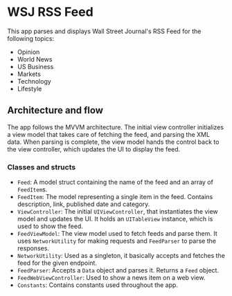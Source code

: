 # WSJ RSS Feed

This app parses and displays Wall Street Journal's RSS Feed for the following topics:
- Opinion
- World News
- US Business
- Markets
- Technology
- Lifestyle

## Architecture and flow
The app follows the MVVM architecture. The initial view controller initializes a view model that takes care of fetching the feed, and parsing the XML data. When parsing is complete, the view model hands the control back to the view controller, which updates the UI to display the feed.

### Classes and structs
- `Feed`: A model struct containing the name of the feed and an array of `FeedItem`s.
- `FeedItem`: The model representing a single item in the feed. Contains description, link, published date and category.
- `ViewController`: The initial `UIViewController`, that instantiates the view model and updates the UI. It holds an `UITableView` instance, which is used to show the feed.
- `FeedViewModel`: The view model used to fetch feeds and parse them. It uses `NetworkUtility` for making requests and `FeedParser` to parse the responses.
- `NetworkUtility`: Used as a singleton, it basically accepts and fetches the feed for the given endpoint.
- `FeedParser`: Accepts a `Data` object and parses it. Returns a `Feed` object.
- `FeedWebViewController`: Used to show a news item on a web view.
- `Constants`: Contains constants used throughout the app.
